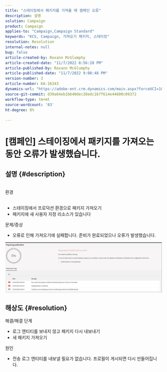 ```yaml
---
title: "스테이징에서 패키지를 가져올 때 캠페인 오류"
description: 설명
solution: Campaign
product: Campaign
applies-to: "Campaign,Campaign Standard"
keywords: "KCS, Campaign, 가져오기 패키지, 스테이징"
resolution: Resolution
internal-notes: null
bug: false
article-created-by: Roxann McGlumphy
article-created-date: "11/7/2022 8:56:28 PM"
article-published-by: Roxann McGlumphy
article-published-date: "11/7/2022 9:08:48 PM"
version-number: 3
article-number: KA-16343
dynamics-url: "https://adobe-ent.crm.dynamics.com/main.aspx?forceUCI=1&pagetype=entityrecord&etn=knowledgearticle&id=8c0ff8a1-de5e-ed11-9561-6045bd006704"
source-git-commit: d39a64eb1b640dec38edc167f614e44600c09372
workflow-type: tm+mt
source-wordcount: '83'
ht-degree: 8%

---
```


# [캠페인] 스테이징에서 패키지를 가져오는 동안 오류가 발생했습니다.

## 설명 {#description}

<br>환경<br><br>
- 스테이징에서 프로덕션 환경으로 패키지 가져오기
- 패키지에 새 사용자 지정 리소스가 있습니다

문제/증상
- 오류로 인해 가져오기에 실패합니다. 준비가 완료되었으나 오류가 발생했습니다.


![](assets/___333e555a-e05e-ed11-9561-6045bd006704___.jpeg)




## 해상도 {#resolution}

해결/해결 단계
- 로그 엔티티를 보내지 않고 패키지 다시 내보내기
- 새 패키지 가져오기

원인
- 전송 로그 엔티티를 내보낼 필요가 없습니다. 프로필이 게시되면 다시 만들어집니다.



